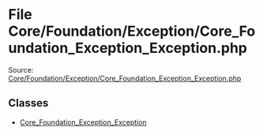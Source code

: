 File Core/Foundation/Exception/Core_Foundation_Exception_Exception.php
=========
Source: [Core/Foundation/Exception/Core_Foundation_Exception_Exception.php](https://github.com/PrestaShop/PrestaShop/blob/1.6.1.1/Core/Foundation/Exception/Core_Foundation_Exception_Exception.php)


Classes
-------

* [Core_Foundation_Exception_Exception](class.Core_Foundation_Exception_Exception)

